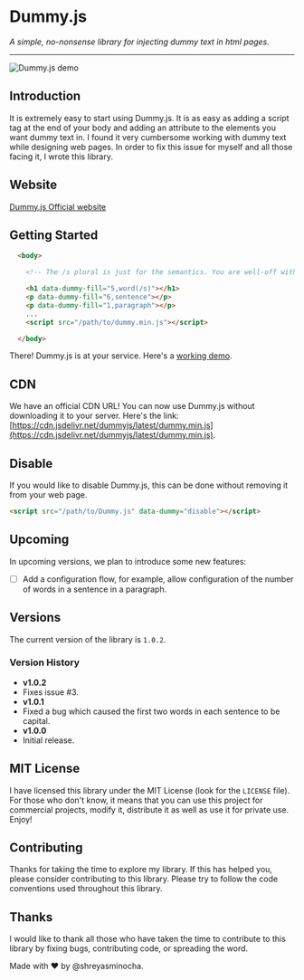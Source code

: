 # Dummy.js

*A simple, no-nonsense library for injecting dummy text in html pages.*

*****

![Dummy.js demo](demo.gif)

## Introduction

It is extremely easy to start using Dummy.js. It is as easy as adding a script tag at the end of your body and adding an attribute to the elements you want dummy text in. I found it very cumbersome working with dummy text while designing web pages. In order to fix this issue for myself and all those facing it, I wrote this library.

## Website

[Dummy.js Official website](https://shreyasminocha.me/Dummy.js)

## Getting Started

```html
  <body>

    <!-- The /s plural is just for the semantics. You are well-off with 5,sentence -->

    <h1 data-dummy-fill="5,word(/s)"></h1>
    <p data-dummy-fill="6,sentence"></p>
    <p data-dummy-fill="1,paragraph"></p>
    ...
    <script src="/path/to/dummy.min.js"></script>

  </body>
```

There! Dummy.js is at your service.
Here's a [working demo](https://shreyasminocha.me/Dummy.js/demo.html).

## CDN

We have an official CDN URL! You can now use Dummy.js without downloading it to your server. Here's the link: [https://cdn.jsdelivr.net/dummyjs/latest/dummy.min.js](https://cdn.jsdelivr.net/dummyjs/latest/dummy.min.js).

## Disable

If you would like to disable Dummy.js, this can be done without removing it from your web page.

```html
<script src="/path/to/Dummy.js" data-dummy="disable"></script>
```

## Upcoming

In upcoming versions, we plan to introduce some new features:

- [ ] Add a configuration flow, for example, allow configuration of the number of words in a sentence in a paragraph.

## Versions
The current version of the library is `1.0.2`.

### Version History

* __v1.0.2__
 * Fixes issue #3.
* __v1.0.1__
 * Fixed a bug which caused the first two words in each sentence to be capital.
* __v1.0.0__
 * Initial release.


## MIT License

I have licensed this library under the MIT License (look for the `LICENSE` file). For those who don't know, it means that you can use this project for commercial projects, modify it, distribute it as well as use it for private use. Enjoy!

## Contributing

Thanks for taking the time to explore my library. If this has helped you, please consider contributing to this library. Please try to follow the code conventions used throughout this library.

## Thanks

I would like to thank all those who have taken the time to contribute to this library by fixing bugs, contributing code, or spreading the word.

Made with ♥ by @shreyasminocha.
